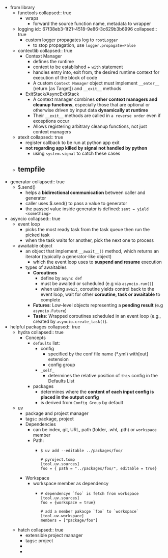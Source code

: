 - from library
	- functools
	  collapsed:: true
		- wraps
			- forward the source function name, metadata to wrapper
	- logging
	  id:: 67f38eb3-1f21-4518-9e86-3c629b3b6996
	  collapsed:: true
		- custom logger propagates log to `rootLogger`
			- to stop propagation, use `logger.propagate=False`
	- contextlib
	  collapsed:: true
		- Context Manager
			- defines the runtime
			- context to be established + `with` statement
			- handles entry into, exit from, the desired runtime context for execution of the block of code
			- A custom `Context Manager` object must implement `__enter__` (return [as Target]) and `__exit__` methods
		- ExitStack/AsyncExitStack
			- A context manager combines **other context managers and cleanup functions**, especially those that are optional or otherwise driven by input data **dynamically at runtime**
			- Their `__exit__` methods are called in `a reverse order` even if exceptions occur
			- Allows registering arbitrary cleanup functions, not just context managers
	- atexit
	  collapsed:: true
		- register callback to be run at python app exit
		- **not regarding app killed by signal not handled by python**
			- using `system.signal` to catch these cases
	- tempfile
		-
- generator
  collapsed:: true
	- $.send()
		- helps a **bidirectional communication** between caller and generator
		- caller uses $.send() to pass a value to generator
		- the passed value inside generator is defined: `sent = yield <something>`
- asyncio
  collapsed:: true
	- event loop
		- picks the most ready task from the task queue then run the picked task
		- when the task waits for another, pick the next one to process
	- awaitable object
		- an object that implement `__await__()` method, which returns an iterator (typically a generator-like object)
			- which the event loop uses to **suspend and resume** execution
		- types of awaitables
			- **Coroutines**
				- define by `async def`
				- must be awaited or scheduled (e.g via `asyncio.run()`)
				- when using `await`, coroutine yields control back to the event loop, wait for other **coroutine, task or awaitable** to complete
			- **Futures**: Low-level objects representing a **pending result** (e.g `asyncio.Future`)
			- **Tasks**: Wrapped coroutines scheduled in an event loop (e.g., created by `asyncio.create_task()`).
- helpful packages
  collapsed:: true
	- hydra
	  collapsed:: true
		- Concepts
			- `defaults` list:
				- config
					- specified by the conf file name (*.yml) with[out] extension
					- config group
				- `_self_`
					- determines the relative position of `this` config in the Defaults List
			- packages
				- determines where the **content of each input config is placed in the output config**
				- is derived from `Config Group` by default
	- uv
		- package and project manager
		- tags:: package, project
		- Dependencies
			- can be index, git, URL, path (folder, .whl, .pth) or `workspace` member
			- Path:
				- ```
				  $ uv add --editable ../packages/foo/
				  
				  # pyroject.tomp
				  [tool.uv.sources]
				  foo = { path = "../packages/foo/", editable = true}
				  ```
		- Workspace
			- workspace member as dependency
				- ```
				  # dependencye `foo` is fetch from workspace
				  [tool.uv.sources]
				  foo = {workspace = true}
				  
				  # add a member pakacge `foo` to `workspace`
				  [tool.uv.workspace]
				  members = ["package/foo"]
				  ```
	- hatch
	  collapsed:: true
		- extensible project manager
		- tags:: project
		-
		-